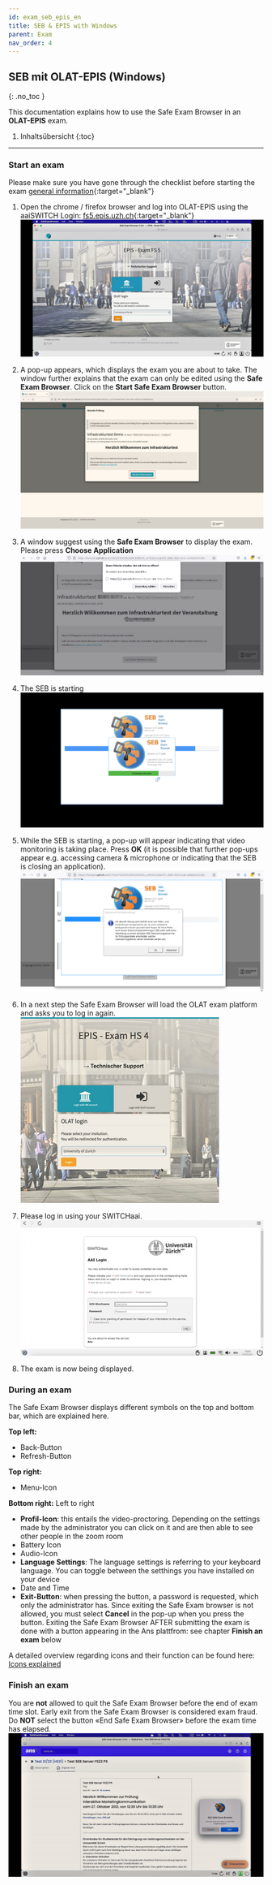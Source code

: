 ```yaml
---
id: exam_seb_epis_en
title: SEB & EPIS with Windows
parent: Exam
nav_order: 4
---
```


## SEB mit OLAT-EPIS (Windows)
{: .no_toc }

This documentation explains how to use the Safe Exam Browser in an **OLAT-EPIS** exam.

1. Inhaltsübersicht
{:toc}

---

### Start an exam
Please make sure you have gone through the checklist before starting the exam [general information](https://uzh-oec.github.io/seb-en/exam_general_en.html){:target="_blank"}

1. Open the chrome / firefox browser and log into OLAT-EPIS using the aaiSWITCH Login: [fs5.epis.uzh.ch](fs5.epis.uzh.ch){:target="_blank"}
[![SEB-OLAT-Login](assets/SEB_Olat_Login.png)](assets/SEB_Olat_Login.png)

1. A pop-up appears, which displays the exam you are about to take. The window further explains that the exam can only be edited using the **Safe Exam Browser**. Click on the **Start Safe Exam Browser** button.
[![SEB-Epis-start-Win](assets/SEB_Epis_openbrowser.jpg)](assets/SEB_Epis_openbrowser.jpg)

1. A window suggest using the **Safe Exam Browser** to display the exam. Please press **Choose Application**
[![SEB-Epis-Popup-Win](assets/SEB_Epis_popup_win.png)](assets/SEB_Epis_popup_win.png)

1. The SEB is starting
[![SEB-Ans-start](assets/SEB_Ans_start.png)](assets/SEB_Ans_start.png)

1. While the SEB is starting, a pop-up will appear indicating that video monitoring is taking place. Press **OK** (it is possible that further pop-ups appear e.g. accessing camera & microphone or indicating that the SEB is closing an application).
[![SEB-Epis-startSEB-Win](assets/SEB_Epis_remoteproctoring_win.png)](assets/SEB_Epis_remoteproctoring_win.png)

1. In a next step the Safe Exam Browser will load the OLAT exam platform and asks you to log in again.  
[![SEB-Epis-LoginOlatSEB-Win](assets/SEB_Epis_LoginOlatSEB_win.png)](assets/SEB_Epis_LoginOlatSEB_win.png)

1. Please log in using your SWITCHaai.
[![SEB-Epis-LoginOlatSEBAAI-Mac](assets/SEB_Epis_AAILogin_win.png)](assets/SEB_Epis_AAILogin_win.png)

1. The exam is now being displayed.


### During an exam

The Safe Exam Browser displays different symbols on the top and bottom bar, which are explained here.

**Top left:** 
* Back-Button
* Refresh-Button

**Top right:**
* Menu-Icon

**Bottom right:**
Left to right
* **Profil-Icon**: this entails the video-proctoring. Depending on the settings made by the administrator you can click on it and are then able to see other people in the zoom room
* Battery Icon
* Audio-Icon
* **Language Settings**: The language settings is referring to your keyboard language. You can toggle between the setthings you have installed on your device
* Date and Time
* **Exit-Button**: when pressing the button, a password is requested, which only the administrator has. Since exiting the Safe Exam browser is not allowed, you must select **Cancel** in the pop-up when you press the button. Exiting the Safe Exam Browser AFTER submitting the exam is done with a button appearing in the Ans plattfrom: see chapter **Finish an exam** below

A detailed overview regarding icons and their function can be found here:
[Icons explained](./icons_explained.md)

### Finish an exam
You are **not** allowed to quit the Safe Exam Browser before the end of exam time slot. Early exit from the Safe Exam Browser is considered exam fraud. Do **NOT** select the button «End Safe Exam Browser» before the exam time has elapsed.
[![SEB-Ans-QuitBrowser](assets/SEB_Ans_donotquit.png)](assets/SEB_Ans_donotquit.png)